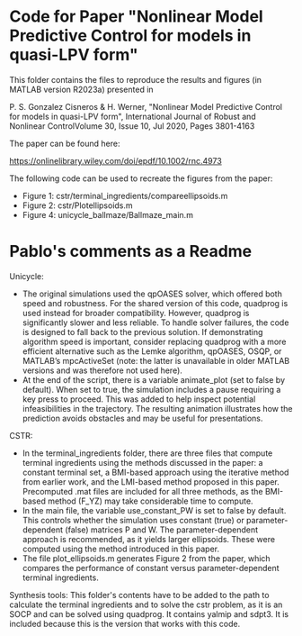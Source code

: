 # Code for Paper "Nonlinear Model Predictive Control for models in quasi-LPV form" #

This folder contains the files to reproduce the results and figures (in MATLAB version R2023a) presented in

P. S. Gonzalez Cisneros & H. Werner, "Nonlinear Model Predictive Control for models in quasi-LPV form", International Journal of Robust and Nonlinear ControlVolume 30, Issue 10, Jul 2020, Pages 3801-4163

The paper can be found here:

https://onlinelibrary.wiley.com/doi/epdf/10.1002/rnc.4973

The following code can be used to recreate the figures from the paper:

* Figure 1: cstr/terminal_ingredients/compareellipsoids.m 
* Figure 2: cstr/Plotellipsoids.m 
* Figure 4: unicycle_ballmaze/Ballmaze_main.m


# Pablo's comments as a Readme #
Unicycle:

*	The original simulations used the qpOASES solver, which offered both speed and robustness. For the shared version of this code, quadprog is used instead for broader compatibility. However, quadprog is significantly slower and less reliable. To handle solver failures, the code is designed to fall back to the previous solution. If demonstrating algorithm speed is important, consider replacing quadprog with a more efficient alternative such as the Lemke algorithm, qpOASES, OSQP, or MATLAB’s mpcActiveSet (note: the latter is unavailable in older MATLAB versions and was therefore not used here).
*	At the end of the script, there is a variable animate_plot (set to false by default). When set to true, the simulation includes a pause requiring a key press to proceed. This was added to help inspect potential infeasibilities in the trajectory. The resulting animation illustrates how the prediction avoids obstacles and may be useful for presentations.

CSTR:
* In the terminal_ingredients folder, there are three files that compute terminal ingredients using the methods discussed in the paper: a constant terminal set, a BMI-based approach using the iterative method from earlier work, and the LMI-based method proposed in this paper. Precomputed .mat files are included for all three methods, as the BMI-based method (F_YZ) may take considerable time to compute.
* In the main file, the variable use_constant_PW is set to false by default. This controls whether the simulation uses constant (true) or parameter-dependent (false) matrices P and W. The parameter-dependent approach is recommended, as it yields larger ellipsoids. These were computed using the method introduced in this paper.
* The file plot_ellipsoids.m generates Figure 2 from the paper, which compares the performance of constant versus parameter-dependent terminal ingredients.


Synthesis tools:
This folder's contents have to be added to the path to calculate the terminal ingredients and to solve the cstr problem, as it is an SOCP and can be solved using quadprog. It contains yalmip and sdpt3. It is included because this is the version that works with this code.

